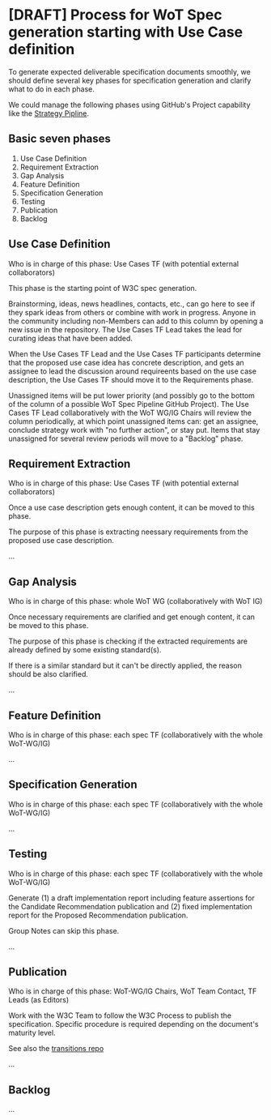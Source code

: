 # [DRAFT] Process for WoT Spec generation starting with Use Case definition

To generate expected deliverable specification documents smoothly, we should define several key phases for specification generation and clarify what to do in each phase.

We could manage the following phases using GitHub's Project capability like the [Strategy Pipline](https://github.com/w3c/strategy/projects/2).

## Basic seven phases
1. Use Case Definition
2. Requirement Extraction
3. Gap Analysis
4. Feature Definition
5. Specification Generation
6. Testing
7. Publication
8. Backlog


## Use Case Definition

Who is in charge of this phase: Use Cases TF (with potential external collaborators)

This phase is the starting point of W3C spec generation.

Brainstorming, ideas, news headlines, contacts, etc., can go here to see if they spark ideas from others or combine with work in progress. Anyone in the community including non-Members can add to this column by opening a new issue in the repository. The Use Cases TF Lead takes the lead for curating ideas that have been added.

When the Use Cases TF Lead and the Use Cases TF participants determine that the proposed use case idea has concrete description, and gets an assignee to lead the discussion around requireents based on the use case description, the Use Cases TF should move it to the Requirements phase.

Unassigned items will be put lower priority (and possibly go to the bottom of the column of a possible WoT Spec Pipeline GitHub Project). The Use Cases TF Lead collaboratively with the WoT WG/IG Chairs will review the column periodically, at which point unassigned items can: get an assignee, conclude strategy work with "no further action", or stay put. Items that stay unassigned for several review periods will move to a "Backlog" phase.


## Requirement Extraction

Who is in charge of this phase: Use Cases TF (with potential external collaborators)

Once a use case description gets enough content, it can be moved to this phase.

The purpose of this phase is extracting neessary requirements from the proposed use case description.

...

## Gap Analysis

Who is in charge of this phase: whole WoT WG (collaboratively with WoT IG)

Once necessary requirements are clarified and get enough content, it can be moved to this phase.

The purpose of this phase is checking if the extracted requirements are already defined by some existing standard(s).

If there is a similar standard but it can't be directly applied, the reason should be also clarified.

...


## Feature Definition

Who is in charge of this phase: each spec TF (collaboratively with the whole WoT-WG/IG)

...

## Specification Generation

Who is in charge of this phase: each spec TF (collaboratively with the whole WoT-WG/IG)

...

## Testing

Who is in charge of this phase: each spec TF (collaboratively with the whole WoT-WG/IG)

Generate (1) a draft implementation report including feature assertions for the Candidate Recommendation publication and (2) fixed implementation report for the Proposed Recommendation publication.

Group Notes can skip this phase.

...

## Publication

Who is in charge of this phase: WoT-WG/IG Chairs, WoT Team Contact, TF Leads (as Editors)

Work with the W3C Team to follow the W3C Process to publish the specification. Specific procedure is required depending on the document's maturity level.

See also the [transitions repo](https://github.com/w3c/transitions)

...

## Backlog

...
